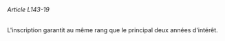 ###### Article L143-19

L'inscription garantit au même rang que le principal deux années d'intérêt.

